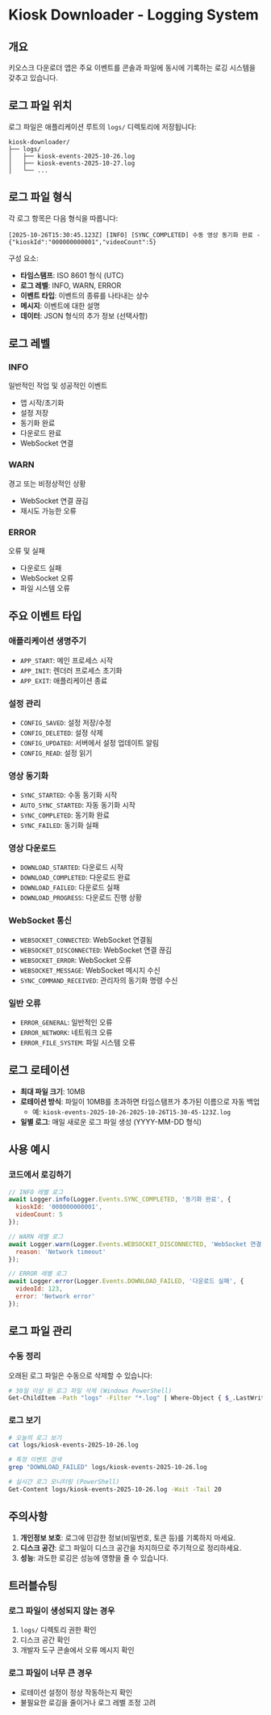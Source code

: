 # Kiosk Downloader - Logging System

## 개요

키오스크 다운로더 앱은 주요 이벤트를 콘솔과 파일에 동시에 기록하는 로깅 시스템을 갖추고 있습니다.

## 로그 파일 위치

로그 파일은 애플리케이션 루트의 `logs/` 디렉토리에 저장됩니다:
```
kiosk-downloader/
├── logs/
│   ├── kiosk-events-2025-10-26.log
│   ├── kiosk-events-2025-10-27.log
│   └── ...
```

## 로그 파일 형식

각 로그 항목은 다음 형식을 따릅니다:
```
[2025-10-26T15:30:45.123Z] [INFO] [SYNC_COMPLETED] 수동 영상 동기화 완료 - {"kioskId":"000000000001","videoCount":5}
```

구성 요소:
- **타임스탬프**: ISO 8601 형식 (UTC)
- **로그 레벨**: INFO, WARN, ERROR
- **이벤트 타입**: 이벤트의 종류를 나타내는 상수
- **메시지**: 이벤트에 대한 설명
- **데이터**: JSON 형식의 추가 정보 (선택사항)

## 로그 레벨

### INFO
일반적인 작업 및 성공적인 이벤트
- 앱 시작/초기화
- 설정 저장
- 동기화 완료
- 다운로드 완료
- WebSocket 연결

### WARN
경고 또는 비정상적인 상황
- WebSocket 연결 끊김
- 재시도 가능한 오류

### ERROR
오류 및 실패
- 다운로드 실패
- WebSocket 오류
- 파일 시스템 오류

## 주요 이벤트 타입

### 애플리케이션 생명주기
- `APP_START`: 메인 프로세스 시작
- `APP_INIT`: 렌더러 프로세스 초기화
- `APP_EXIT`: 애플리케이션 종료

### 설정 관리
- `CONFIG_SAVED`: 설정 저장/수정
- `CONFIG_DELETED`: 설정 삭제
- `CONFIG_UPDATED`: 서버에서 설정 업데이트 알림
- `CONFIG_READ`: 설정 읽기

### 영상 동기화
- `SYNC_STARTED`: 수동 동기화 시작
- `AUTO_SYNC_STARTED`: 자동 동기화 시작
- `SYNC_COMPLETED`: 동기화 완료
- `SYNC_FAILED`: 동기화 실패

### 영상 다운로드
- `DOWNLOAD_STARTED`: 다운로드 시작
- `DOWNLOAD_COMPLETED`: 다운로드 완료
- `DOWNLOAD_FAILED`: 다운로드 실패
- `DOWNLOAD_PROGRESS`: 다운로드 진행 상황

### WebSocket 통신
- `WEBSOCKET_CONNECTED`: WebSocket 연결됨
- `WEBSOCKET_DISCONNECTED`: WebSocket 연결 끊김
- `WEBSOCKET_ERROR`: WebSocket 오류
- `WEBSOCKET_MESSAGE`: WebSocket 메시지 수신
- `SYNC_COMMAND_RECEIVED`: 관리자의 동기화 명령 수신

### 일반 오류
- `ERROR_GENERAL`: 일반적인 오류
- `ERROR_NETWORK`: 네트워크 오류
- `ERROR_FILE_SYSTEM`: 파일 시스템 오류

## 로그 로테이션

- **최대 파일 크기**: 10MB
- **로테이션 방식**: 파일이 10MB를 초과하면 타임스탬프가 추가된 이름으로 자동 백업
  - 예: `kiosk-events-2025-10-26-2025-10-26T15-30-45-123Z.log`
- **일별 로그**: 매일 새로운 로그 파일 생성 (YYYY-MM-DD 형식)

## 사용 예시

### 코드에서 로깅하기

```javascript
// INFO 레벨 로그
await Logger.info(Logger.Events.SYNC_COMPLETED, '동기화 완료', {
  kioskId: '000000000001',
  videoCount: 5
});

// WARN 레벨 로그
await Logger.warn(Logger.Events.WEBSOCKET_DISCONNECTED, 'WebSocket 연결 끊김', {
  reason: 'Network timeout'
});

// ERROR 레벨 로그
await Logger.error(Logger.Events.DOWNLOAD_FAILED, '다운로드 실패', {
  videoId: 123,
  error: 'Network error'
});
```

## 로그 파일 관리

### 수동 정리
오래된 로그 파일은 수동으로 삭제할 수 있습니다:
```bash
# 30일 이상 된 로그 파일 삭제 (Windows PowerShell)
Get-ChildItem -Path "logs" -Filter "*.log" | Where-Object { $_.LastWriteTime -lt (Get-Date).AddDays(-30) } | Remove-Item
```

### 로그 보기
```bash
# 오늘의 로그 보기
cat logs/kiosk-events-2025-10-26.log

# 특정 이벤트 검색
grep "DOWNLOAD_FAILED" logs/kiosk-events-2025-10-26.log

# 실시간 로그 모니터링 (PowerShell)
Get-Content logs/kiosk-events-2025-10-26.log -Wait -Tail 20
```

## 주의사항

1. **개인정보 보호**: 로그에 민감한 정보(비밀번호, 토큰 등)를 기록하지 마세요.
2. **디스크 공간**: 로그 파일이 디스크 공간을 차지하므로 주기적으로 정리하세요.
3. **성능**: 과도한 로깅은 성능에 영향을 줄 수 있습니다.

## 트러블슈팅

### 로그 파일이 생성되지 않는 경우
1. `logs/` 디렉토리 권한 확인
2. 디스크 공간 확인
3. 개발자 도구 콘솔에서 오류 메시지 확인

### 로그 파일이 너무 큰 경우
- 로테이션 설정이 정상 작동하는지 확인
- 불필요한 로깅을 줄이거나 로그 레벨 조정 고려
